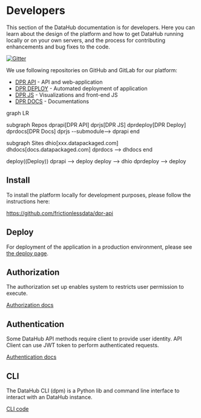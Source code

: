 # Developers

This section of the DataHub documentation is for developers. Here you can learn about the design of the platform and how to get DataHub running locally or on your own servers, and the process for contributing enhancements and bug fixes to the code.

[![Gitter](https://img.shields.io/gitter/room/frictionlessdata/chat.svg)](https://gitter.im/frictionlessdata/chat)

We use following repositories on GitHub and GitLab for our platform:

* [DPR API][dpr-api] - API and web-application
* [DPR DEPLOY][dpr-deploy] - Automated deployment of application
* [DPR JS][dpr-js] - Visualizations and front-end JS
* [DPR DOCS][dpr-docs] - Documentations

[dpr-api]: https://github.com/frictionlessdata/dpr-api
[dpr-deploy]: https://gitlab.com/datopian/datahub-deploy
[dpr-js]: https://github.com/frictionlessdata/dpr-js
[dpr-docs]: https://github.com/frictionlessdata/dpr-docs

<div class="mermaid">
graph LR

subgraph Repos
  dprapi[DPR API]
  dprjs[DPR JS]
  dprdeploy[DPR Deploy]
  dprdocs[DPR Docs]
  dprjs --submodule--> dprapi
end

subgraph Sites
  dhio[xxx.datapackaged.com]
  dhdocs[docs.datapackaged.com]
  dprdocs --> dhdocs
end

deploy((Deploy))
dprapi --> deploy
deploy --> dhio
dprdeploy --> deploy
</div>

## Install

To install the platform locally for development purposes, please follow the instructions here:

https://github.com/frictionlessdata/dpr-api

## Deploy

For deployment of the application in a production environment, please see [the deploy page][deploy].

[deploy]: deploy/

## Authorization

The authorization set up enables system to restricts user permission to execute.

[Authorization docs](authorization/)

## Authentication

Some DataHub API methods require client to provide user identity. API Client can use JWT token to perform authenticated requests.

[Authentication docs](authentication/)

## CLI

The DataHub CLI (dpm) is a Python lib and command line interface to interact with an DataHub instance.

[CLI code](https://github.com/frictionlessdata/dpm-py)
